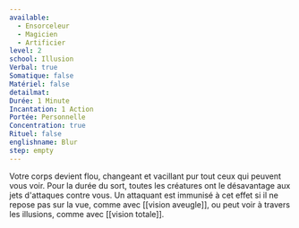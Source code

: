 ```yaml
---
available:
  - Ensorceleur
  - Magicien
  - Artificier
level: 2
school: Illusion
Verbal: true
Somatique: false
Matériel: false
detailmat:
Durée: 1 Minute
Incantation: 1 Action
Portée: Personnelle
Concentration: true
Rituel: false
englishname: Blur
step: empty
---
```

Votre corps devient flou, changeant et vacillant pur tout ceux qui peuvent vous voir. Pour la durée du sort, toutes les créatures ont le désavantage aux jets d'attaques contre vous. Un attaquant est immunisé à cet effet si il ne repose pas sur la vue, comme avec [[vision aveugle]], ou peut voir à travers les illusions, comme avec [[vision totale]].
